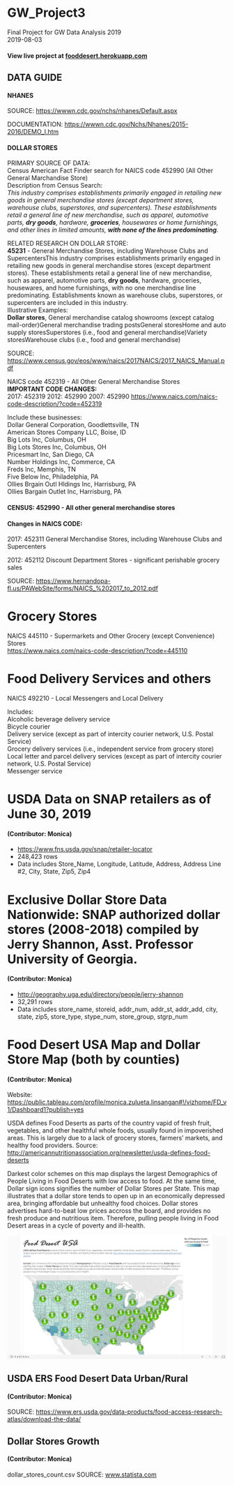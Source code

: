 # GW_Project3
Final Project for GW Data Analysis 2019<br />
2019-08-03

#### View live project at [fooddesert.herokuapp.com](https://fooddesert.herokuapp.com/)

## DATA GUIDE

#### NHANES

SOURCE:
https://wwwn.cdc.gov/nchs/nhanes/Default.aspx

DOCUMENTATION:
https://wwwn.cdc.gov/Nchs/Nhanes/2015-2016/DEMO_I.htm

#### DOLLAR STORES
PRIMARY SOURCE OF DATA:<br>
Census American Fact Finder search for NAICS code 452990 (All Other General Marchandise Store)<br>
Description from Census Search:<br>
*This industry comprises establishments primarily engaged in retailing new goods in general merchandise stores (except department stores, warehouse clubs, superstores, and supercenters). These establishments retail a general line of new merchandise, such as apparel, automotive parts, **dry goods**, hardware, **groceries**, housewares or home furnishings, and other lines in limited amounts, **with none of the lines predominating**.*

RELATED RESEARCH ON DOLLAR STORE:<br>
**45231** - General Merchandise Stores, including Warehouse Clubs and SupercentersThis industry comprises establishments primarily engaged in retailing new goods in general merchandise stores (except department stores).  These establishments retail a general line of new merchandise, such as apparel, automotive parts, **dry goods**, hardware, groceries, housewares, and home furnishings, with no one merchandise line predominating.  Establishments known as warehouse clubs, superstores, or supercenters are included in this industry. <br /> 
Illustrative Examples: <br />
**Dollar stores**, General merchandise catalog showrooms (except catalog mail-order)General merchandise trading postsGeneral storesHome and auto supply storesSuperstores (i.e., food and general merchandise)Variety storesWarehouse clubs (i.e., food and general merchandise) <br />

SOURCE:
https://www.census.gov/eos/www/naics/2017NAICS/2017_NAICS_Manual.pdf


NAICS code 452319 - All Other General Merchandise Stores<br />
**IMPORTANT CODE CHANGES:**<br>
2017: 452319
2012: 452990
2007: 452990
https://www.naics.com/naics-code-description/?code=452319<br />

Include these businesses:<br />
Dollar General Corporation, Goodlettsville, TN<br />
American Stores Company LLC, Boise, ID<br />
Big Lots Inc, Columbus, OH <br />
Big Lots Stores Inc, Columbus, OH<br />
Pricesmart Inc, San Diego, CA<br />
Number Holdings Inc, Commerce, CA<br />
Freds Inc, Memphis, TN<br />
Five Below Inc, Philadelphia, PA<br />
Ollies Brgain Outl Hldings Inc, Harrisburg, PA<br />
Ollies Bargain Outlet Inc, Harrisburg, PA<br />

#### CENSUS: 452990 - All other general merchandise stores

#### Changes in NAICS CODE:
2017:
452311 General Merchandise Stores, including Warehouse Clubs and Supercenters

2012:
452112 Discount Department Stores - significant perishable grocery sales

SOURCE: https://www.hernandopa-fl.us/PAWebSite/forms/NAICS_%202017_to_2012.pdf



# Grocery Stores
NAICS 445110 - Supermarkets and Other Grocery (except Convenience) Stores <br />
https://www.naics.com/naics-code-description/?code=445110

# Food Delivery Services and others
NAICS 492210 - Local Messengers and Local Delivery<br />

Includes:<br />
Alcoholic beverage delivery service<br />
Bicycle courier<br />
Delivery service (except as part of intercity courier network, U.S. Postal Service)<br />
Grocery delivery services (i.e., independent service from grocery store)<br />
Local letter and parcel delivery services (except as part of intercity courier network, U.S. Postal Service)<br />
Messenger service

# USDA Data on SNAP retailers as of June 30, 2019 
#### (Contributor: Monica)
* https://www.fns.usda.gov/snap/retailer-locator
* 248,423 rows 
* Data includes Store_Name, Longitude, Latitude, Address, Address Line #2, City, State, Zip5, Zip4

# Exclusive Dollar Store Data Nationwide: SNAP authorized dollar stores (2008-2018) compiled by Jerry Shannon, Asst. Professor University of Georgia.
#### (Contributor: Monica)
* http://geography.uga.edu/directory/people/jerry-shannon
* 32,291 rows
* Data includes store_name, storeid, addr_num, addr_st, addr_add, city, state, zip5, store_type, stype_num, store_group, stgrp_num

# Food Desert USA Map and Dollar Store Map (both by counties)
#### (Contributor: Monica)

Website: https://public.tableau.com/profile/monica.zulueta.linsangan#!/vizhome/FD_v1/Dashboard1?publish=yes

USDA defines Food Deserts as parts of the country vapid of fresh fruit, vegetables, and other healthful whole foods, usually found in impoverished areas. This is largely due to a lack of grocery stores, farmers’ markets, and healthy food providers. Source: http://americannutritionassociation.org/newsletter/usda-defines-food-deserts

Darkest color schemes on this map displays the largest Demographics of People Living in Food Deserts with low access to food.  At the same time, Dollar sign icons signifies the number of Dollar Stores per State. This map illustrates that a dollar store tends to open up in an economically depressed area, bringing affordable but unhealthy food choices. Dollar stores advertises hard-to-beat low prices accross the board, and provides no fresh produce and nutritious item. Therefore, pulling people living in Food Desert areas in a cycle of poverty and ill-health.

![Data Dashboard/Overview](Analysis/FoodDesert_DollarStore_Map.png)

## USDA ERS Food Desert Data Urban/Rural
#### (Contributor: Monica)
SOURCE: https://www.ers.usda.gov/data-products/food-access-research-atlas/download-the-data/

## Dollar Stores Growth
#### (Contributor: Monica)
dollar_stores_count.csv
SOURCE: www.statista.com

